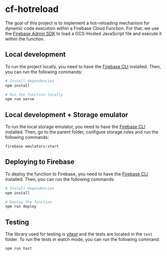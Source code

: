 # cf-hotreload

The goal of this project is to implement a hot-reloading mechanism for dynamic code execution within a Firebase Cloud Function. For that, we use the [Firebase Admin SDK](https://firebase.google.com/docs/admin/) to load a GCS-Hosted JavaScript file and execute it within the function.

## Local development

To run the project locally, you need to have the [Firebase CLI](https://firebase.google.com/docs/cli/) installed. Then, you can run the following commands:

```bash
# Install dependencies
npm install

# Run the function locally
npm run serve
```

## Local development + Storage emulator

To run the local storage emulator, you need to have the [Firebase CLI](https://firebase.google.com/docs/cli/) installed. Then, go to the parent folder, configure storage.rules and run the following commands:

```bash
firebase emulators:start
```

## Deploying to Firebase

To deploy the function to Firebase, you need to have the [Firebase CLI](https://firebase.google.com/docs/cli/) installed. Then, you can run the following commands:

```bash
# Install dependencies
npm install

# Deploy the function
npm run deploy
```

## Testing

The library used for testing is [vitest](https://vitest.dev/guide/) and the tests are located in the `test` folder. To run the tests in watch mode, you can run the following command:

```bash
npm run test
```

